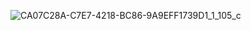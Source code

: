![CA07C28A-C7E7-4218-BC86-9A9EFF1739D1_1_105_c](https://user-images.githubusercontent.com/67525337/186017064-e25fadbe-c942-4f34-917b-d5f3a3cf7181.jpeg)
